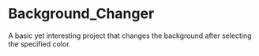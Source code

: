 # Background_Changer
  A basic yet interesting project that changes the background after selecting the specified color.
